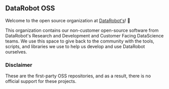 ## DataRobot OSS 

Welcome to the open source organization at [DataRobot's](https://datarobot.com)! 👋

This organization contains our non-customer open-source software from DataRobot's Research and Development and Customer Facing DataScience teams. 
We use this space to give back to the community with the tools, scripts, and libraries we use to help us develop and use DataRobot ourselves.

### Disclaimer
These are the first-party OSS repositories, and as a result, there is no official support for these projects.


<!--

**Here are some ideas to get you started:**

🙋‍♀️ A short introduction - what is your organization all about?
🌈 Contribution guidelines - how can the community get involved?
👩‍💻 Useful resources - where can the community find your docs? Is there anything else the community should know?
🍿 Fun facts - what does your team eat for breakfast?
🧙 Remember, you can do mighty things with the power of [Markdown](https://docs.github.com/github/writing-on-github/getting-started-with-writing-and-formatting-on-github/basic-writing-and-formatting-syntax)
-->
